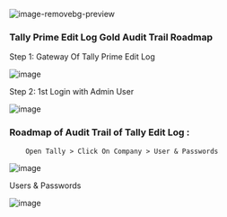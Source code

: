 ![image-removebg-preview](https://github.com/HackWithSumit/TallyPrime-EditLog-Audit-RoadMap/assets/120317751/59714afa-4de7-4524-957e-828f2e637092)



<H3><B>Tally Prime Edit Log Gold Audit Trail Roadmap</B></H3>

Step 1: Gateway Of Tally Prime Edit Log

![image](https://github.com/HackWithSumit/TallyPrime-EditLog-Audit-RoadMap/assets/120317751/10a64701-2d3d-4202-869b-b22ba2b39fd0)




Step 2: 1st Login with Admin User

![image](https://github.com/HackWithSumit/TallyPrime-EditLog-Audit-RoadMap/assets/120317751/c93b399a-8ebc-42fb-8e0d-2beb0838219d)


<h3>Roadmap of Audit Trail of Tally Edit Log :</h3>

        Open Tally > Click On Company > User & Passwords

  ![image](https://github.com/HackWithSumit/TallyPrime-EditLog-Audit-RoadMap/assets/120317751/2a02420e-3a07-43d5-bff0-06a7ee50702f)


  Users & Passwords

  ![image](https://github.com/HackWithSumit/TallyPrime-EditLog-Audit-RoadMap/assets/120317751/9b143d56-bbeb-4c77-b71d-b51af7411504)

      





